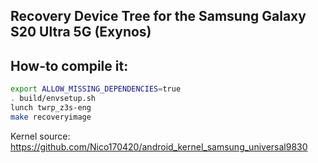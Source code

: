 ## Recovery Device Tree for the Samsung Galaxy S20 Ultra 5G (Exynos)

## How-to compile it:

```sh
export ALLOW_MISSING_DEPENDENCIES=true
. build/envsetup.sh
lunch twrp_z3s-eng
make recoveryimage
```

Kernel source:
https://github.com/Nico170420/android_kernel_samsung_universal9830
